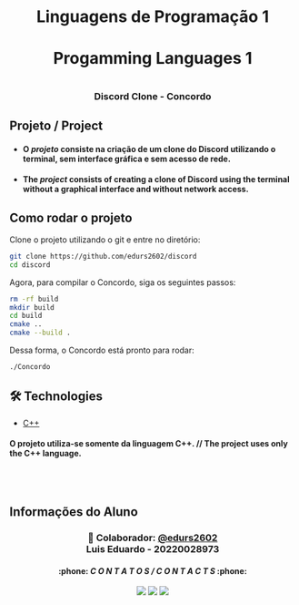 <h1 align="center"> Linguagens de Programação 1 <h1>
<h1 align="center"> Progamming Languages 1 <h1>
<h3 align="center"> Discord Clone - Concordo <h3>

## Projeto / Project

- #### O _projeto_ consiste na criação de um clone do Discord utilizando o terminal, sem interface gráfica e sem acesso de rede.
- #### The _project_ consists of creating a clone of Discord using the terminal without a graphical interface and without network access.

## Como rodar o projeto

Clone o projeto utilizando o git e entre no diretório:

```bash
git clone https://github.com/edurs2602/discord
cd discord
```

Agora, para compilar o Concordo, siga os seguintes passos:

```bash
rm -rf build
mkdir build
cd build
cmake ..
cmake --build .
```

Dessa forma, o Concordo está pronto para rodar:

```bash
./Concordo
```

## 🛠 Technologies

- [C++](https://learn.microsoft.com/pt-br/cpp/cpp/?view=msvc-170)

#### O projeto utiliza-se somente da linguagem C++. // The project uses only the C++ language.

<br>
<br>

## Informações do Aluno

<h3 align="center">🐺 Colaborador: <a href="https://github.com/edurs2602"><strong>@edurs2602</strong></a><br />Luis Eduardo - 20220028973</h3>
<h4 align="center">:phone: <i>C O N T A T O S / C O N T A C T S</i> :phone:</h4>
<div align="center">
    <a href = "mailto:edurs.2602@gmail.com"><img src="https://img.shields.io/badge/-Gmail-F80000?style=for-the-badge&logo=gmail&logoColor=white" target="_blank"></a>
    <a href="https://www.linkedin.com/in/lu%C3%ADs-eduardo-da-silva-ribeiro-462221233/" target="_blank"><img src="https://img.shields.io/badge/-LinkedIn-%230077B5?style=for-the-badge&logo=linkedin&logoColor=white" target="_blank"></a>
    <a href="https://wa.me/5584996361789/" target="_blank"><img src="https://img.shields.io/badge/-WhatsApp-4EA94B?style=for-the-badge&logo=WhatsApp&logoColor=white" target="_blank"></a>
</div>
